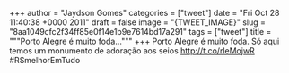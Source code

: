 
+++
author = "Jaydson Gomes"
categories = ["tweet"]
date = "Fri Oct 28 11:40:38 +0000 2011"
draft = false
image = "{TWEET_IMAGE}"
slug = "8aa1049cfc2f34ff85e0f14e1b9e7614bd17a291"
tags = ["tweet"]
title = """Porto Alegre é muito foda..."""
+++
Porto Alegre é muito foda. Só aqui temos um monumento de adoração aos seios http://t.co/rleMojwR #RSmelhorEmTudo

